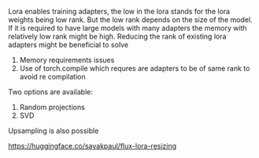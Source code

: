 
Lora enables training adapters, the low in the lora stands for the lora weights being low rank. But the low rank depends on the size of the model. If it is required to have large models with many adapters the memory with relatively low rank might be high. Reducing the rank of existing lora adapters might be beneficial to solve
1. Memory requirements issues
2. Use of torch.compile which requres are adapters to be of same rank to avoid re compilation


Two options are available:
1. Random projections
2. SVD

Upsampling is also possible

https://huggingface.co/sayakpaul/flux-lora-resizing